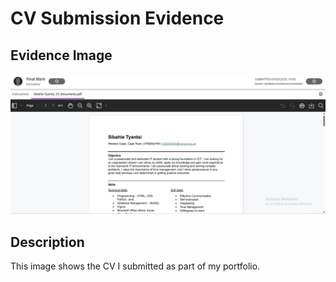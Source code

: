 # CV Submission Evidence

## Evidence Image
![CV Submission](cv.png)

## Description
This image shows the CV I submitted as part of my portfolio.

